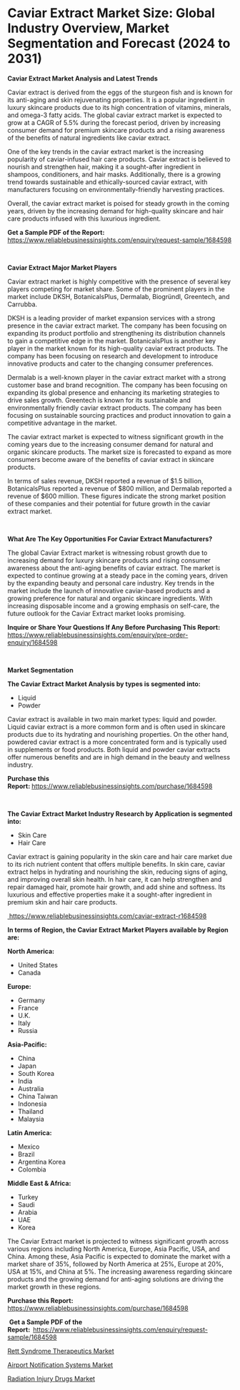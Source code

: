 <p><h1>Caviar Extract Market Size: Global Industry Overview, Market Segmentation and Forecast (2024 to 2031)</h1></p><p><strong>Caviar Extract Market Analysis and Latest Trends</strong></p>
<p><p>Caviar extract is derived from the eggs of the sturgeon fish and is known for its anti-aging and skin rejuvenating properties. It is a popular ingredient in luxury skincare products due to its high concentration of vitamins, minerals, and omega-3 fatty acids. The global caviar extract market is expected to grow at a CAGR of 5.5% during the forecast period, driven by increasing consumer demand for premium skincare products and a rising awareness of the benefits of natural ingredients like caviar extract.</p><p>One of the key trends in the caviar extract market is the increasing popularity of caviar-infused hair care products. Caviar extract is believed to nourish and strengthen hair, making it a sought-after ingredient in shampoos, conditioners, and hair masks. Additionally, there is a growing trend towards sustainable and ethically-sourced caviar extract, with manufacturers focusing on environmentally-friendly harvesting practices.</p><p>Overall, the caviar extract market is poised for steady growth in the coming years, driven by the increasing demand for high-quality skincare and hair care products infused with this luxurious ingredient.</p></p>
<p><strong>Get a Sample PDF of the Report:&nbsp;</strong> <a href="https://www.reliablebusinessinsights.com/enquiry/request-sample/1684598">https://www.reliablebusinessinsights.com/enquiry/request-sample/1684598</a></p>
<p>&nbsp;</p>
<p><strong>Caviar Extract Major Market Players</strong></p>
<p><p>Caviar extract market is highly competitive with the presence of several key players competing for market share. Some of the prominent players in the market include DKSH, BotanicalsPlus, Dermalab, Biogründl, Greentech, and Carrubba.</p><p>DKSH is a leading provider of market expansion services with a strong presence in the caviar extract market. The company has been focusing on expanding its product portfolio and strengthening its distribution channels to gain a competitive edge in the market. BotanicalsPlus is another key player in the market known for its high-quality caviar extract products. The company has been focusing on research and development to introduce innovative products and cater to the changing consumer preferences.</p><p>Dermalab is a well-known player in the caviar extract market with a strong customer base and brand recognition. The company has been focusing on expanding its global presence and enhancing its marketing strategies to drive sales growth. Greentech is known for its sustainable and environmentally friendly caviar extract products. The company has been focusing on sustainable sourcing practices and product innovation to gain a competitive advantage in the market.</p><p>The caviar extract market is expected to witness significant growth in the coming years due to the increasing consumer demand for natural and organic skincare products. The market size is forecasted to expand as more consumers become aware of the benefits of caviar extract in skincare products.</p><p>In terms of sales revenue, DKSH reported a revenue of $1.5 billion, BotanicalsPlus reported a revenue of $800 million, and Dermalab reported a revenue of $600 million. These figures indicate the strong market position of these companies and their potential for future growth in the caviar extract market.</p></p>
<p>&nbsp;</p>
<p><strong>What Are The Key Opportunities For Caviar Extract Manufacturers?</strong></p>
<p><p>The global Caviar Extract market is witnessing robust growth due to increasing demand for luxury skincare products and rising consumer awareness about the anti-aging benefits of caviar extract. The market is expected to continue growing at a steady pace in the coming years, driven by the expanding beauty and personal care industry. Key trends in the market include the launch of innovative caviar-based products and a growing preference for natural and organic skincare ingredients. With increasing disposable income and a growing emphasis on self-care, the future outlook for the Caviar Extract market looks promising.</p></p>
<p><strong>Inquire or Share Your Questions If Any Before Purchasing This Report:</strong> <a href="https://www.reliablebusinessinsights.com/enquiry/pre-order-enquiry/1684598">https://www.reliablebusinessinsights.com/enquiry/pre-order-enquiry/1684598</a></p>
<p>&nbsp;</p>
<p><strong>Market Segmentation</strong></p>
<p><strong>The Caviar Extract Market Analysis by types is segmented into:</strong></p>
<p><ul><li>Liquid</li><li>Powder</li></ul></p>
<p><p>Caviar extract is available in two main market types: liquid and powder. Liquid caviar extract is a more common form and is often used in skincare products due to its hydrating and nourishing properties. On the other hand, powdered caviar extract is a more concentrated form and is typically used in supplements or food products. Both liquid and powder caviar extracts offer numerous benefits and are in high demand in the beauty and wellness industry.</p></p>
<p><strong>Purchase this Report:&nbsp;</strong><a href="https://www.reliablebusinessinsights.com/purchase/1684598">https://www.reliablebusinessinsights.com/purchase/1684598</a></p>
<p>&nbsp;</p>
<p><strong>The Caviar Extract Market Industry Research by Application is segmented into:</strong></p>
<p><ul><li>Skin Care</li><li>Hair Care</li></ul></p>
<p><p>Caviar extract is gaining popularity in the skin care and hair care market due to its rich nutrient content that offers multiple benefits. In skin care, caviar extract helps in hydrating and nourishing the skin, reducing signs of aging, and improving overall skin health. In hair care, it can help strengthen and repair damaged hair, promote hair growth, and add shine and softness. Its luxurious and effective properties make it a sought-after ingredient in premium skin and hair care products.</p></p>
<p><a href="https://www.reliablebusinessinsights.com/caviar-extract-r1684598">&nbsp;https://www.reliablebusinessinsights.com/caviar-extract-r1684598</a></p>
<p><strong>In terms of Region, the Caviar Extract Market Players available by Region are:</strong></p>
<p>
    <p> <strong> North America: </strong>
        <ul>
            <li>United States</li>
            <li>Canada</li>
        </ul>
        </p> 
    <p> <strong> Europe: </strong>
        <ul>
            <li>Germany</li>
            <li>France</li>
            <li>U.K.</li>
            <li>Italy</li>
            <li>Russia</li>
        </ul>
        </p> 
    <p> <strong> Asia-Pacific: </strong>
        <ul>
            <li>China</li>
            <li>Japan</li>
            <li>South Korea</li>
            <li>India</li>
            <li>Australia</li>
            <li>China Taiwan</li>
            <li>Indonesia</li>
            <li>Thailand</li>
            <li>Malaysia</li>
        </ul>
        </p> 
    <p> <strong> Latin America: </strong>
        <ul>
            <li>Mexico</li>
            <li>Brazil</li>
            <li>Argentina Korea</li>
            <li>Colombia</li>
        </ul>
        </p> 
    <p> <strong> Middle East & Africa: </strong>
        <ul>
            <li>Turkey</li>
            <li>Saudi</li>
            <li>Arabia</li>
            <li>UAE</li>
            <li>Korea</li>
        </ul>
    </p>
    </p>
<p><p>The Caviar Extract market is projected to witness significant growth across various regions including North America, Europe, Asia Pacific, USA, and China. Among these, Asia Pacific is expected to dominate the market with a market share of 35%, followed by North America at 25%, Europe at 20%, USA at 15%, and China at 5%. The increasing awareness regarding skincare products and the growing demand for anti-aging solutions are driving the market growth in these regions.</p></p>
<p><strong>Purchase this Report: </strong><a href="https://www.reliablebusinessinsights.com/purchase/1684598">https://www.reliablebusinessinsights.com/purchase/1684598</a></p>
<p>&nbsp;<strong>Get a Sample PDF of the Report:&nbsp;&nbsp;</strong><a href="https://www.reliablebusinessinsights.com/enquiry/request-sample/1684598">https://www.reliablebusinessinsights.com/enquiry/request-sample/1684598</a></p>
<p><strong></strong></p>
<p><p><a href="https://github.com/victorialyman98067/Market-Research-Report-List-1/blob/main/rett-syndrome-therapeutics-market.md">Rett Syndrome Therapeutics Market</a></p><p><a href="https://github.com/erickahgreen002024/Market-Research-Report-List-1/blob/main/airport-notification-systems-market.md">Airport Notification Systems Market</a></p><p><a href="https://github.com/caylechardson65746/Market-Research-Report-List-1/blob/main/radiation-injury-drugs-market.md">Radiation Injury Drugs Market</a></p></p>